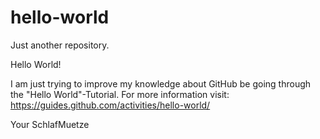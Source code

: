 # hello-world
Just another repository.

Hello World!

I am just trying to improve my knowledge about GitHub be going through the "Hello World"-Tutorial.
For more information visit: https://guides.github.com/activities/hello-world/

Your SchlafMuetze
